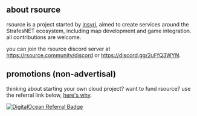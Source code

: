 ## about rsource
rsource is a project started by [insyri](https://github.com/insyri), aimed to create services around the StrafesNET ecosystem, including map development and game integration. all contributions are welcome.

you can join the rsource discord server at https://rsource.community/discord or https://discord.gg/2uFfQ3WYN.

## promotions (non-advertisal)
thinking about starting your own cloud project? want to fund rsource? use the referral link below, [here's why](https://docs.digitalocean.com/products/accounts/referrals/).

[![DigitalOcean Referral Badge](https://web-platforms.sfo2.cdn.digitaloceanspaces.com/WWW/Badge%201.svg)](https://www.digitalocean.com/?refcode=02e293f3a59e&utm_campaign=Referral_Invite&utm_medium=Referral_Program&utm_source=badge)
